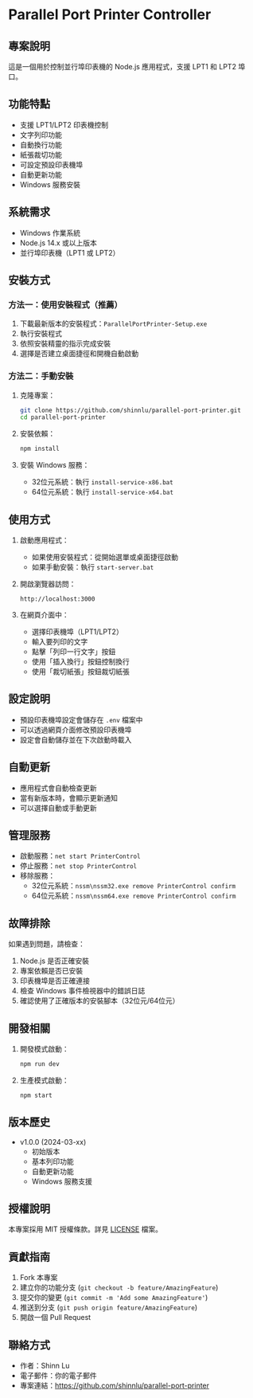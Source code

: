 # Parallel Port Printer Controller

## 專案說明
這是一個用於控制並行埠印表機的 Node.js 應用程式，支援 LPT1 和 LPT2 埠口。

## 功能特點
- 支援 LPT1/LPT2 印表機控制
- 文字列印功能
- 自動換行功能
- 紙張裁切功能
- 可設定預設印表機埠
- 自動更新功能
- Windows 服務安裝

## 系統需求
- Windows 作業系統
- Node.js 14.x 或以上版本
- 並行埠印表機（LPT1 或 LPT2）

## 安裝方式

### 方法一：使用安裝程式（推薦）
1. 下載最新版本的安裝程式：`ParallelPortPrinter-Setup.exe`
2. 執行安裝程式
3. 依照安裝精靈的指示完成安裝
4. 選擇是否建立桌面捷徑和開機自動啟動

### 方法二：手動安裝
1. 克隆專案：
   ```bash
   git clone https://github.com/shinnlu/parallel-port-printer.git
   cd parallel-port-printer
   ```

2. 安裝依賴：
   ```bash
   npm install
   ```

3. 安裝 Windows 服務：
   - 32位元系統：執行 `install-service-x86.bat`
   - 64位元系統：執行 `install-service-x64.bat`

## 使用方式
1. 啟動應用程式：
   - 如果使用安裝程式：從開始選單或桌面捷徑啟動
   - 如果手動安裝：執行 `start-server.bat`

2. 開啟瀏覽器訪問：
   ```
   http://localhost:3000
   ```

3. 在網頁介面中：
   - 選擇印表機埠（LPT1/LPT2）
   - 輸入要列印的文字
   - 點擊「列印一行文字」按鈕
   - 使用「插入換行」按鈕控制換行
   - 使用「裁切紙張」按鈕裁切紙張

## 設定說明
- 預設印表機埠設定會儲存在 `.env` 檔案中
- 可以透過網頁介面修改預設印表機埠
- 設定會自動儲存並在下次啟動時載入

## 自動更新
- 應用程式會自動檢查更新
- 當有新版本時，會顯示更新通知
- 可以選擇自動或手動更新

## 管理服務
- 啟動服務：`net start PrinterControl`
- 停止服務：`net stop PrinterControl`
- 移除服務：
  - 32位元系統：`nssm\nssm32.exe remove PrinterControl confirm`
  - 64位元系統：`nssm\nssm64.exe remove PrinterControl confirm`

## 故障排除
如果遇到問題，請檢查：
1. Node.js 是否正確安裝
2. 專案依賴是否已安裝
3. 印表機埠是否正確連接
4. 檢查 Windows 事件檢視器中的錯誤日誌
5. 確認使用了正確版本的安裝腳本（32位元/64位元）

## 開發相關
1. 開發模式啟動：
   ```bash
   npm run dev
   ```

2. 生產模式啟動：
   ```bash
   npm start
   ```

## 版本歷史
- v1.0.0 (2024-03-xx)
  - 初始版本
  - 基本列印功能
  - 自動更新功能
  - Windows 服務支援

## 授權說明
本專案採用 MIT 授權條款。詳見 [LICENSE](LICENSE) 檔案。

## 貢獻指南
1. Fork 本專案
2. 建立你的功能分支 (`git checkout -b feature/AmazingFeature`)
3. 提交你的變更 (`git commit -m 'Add some AmazingFeature'`)
4. 推送到分支 (`git push origin feature/AmazingFeature`)
5. 開啟一個 Pull Request

## 聯絡方式
- 作者：Shinn Lu
- 電子郵件：你的電子郵件
- 專案連結：https://github.com/shinnlu/parallel-port-printer